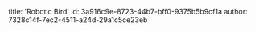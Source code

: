 title: 'Robotic Bird'
id: 3a916c9e-8723-44b7-bff0-9375b5b9cf1a
author: 7328c14f-7ec2-4511-a24d-29a1c5ce23eb
